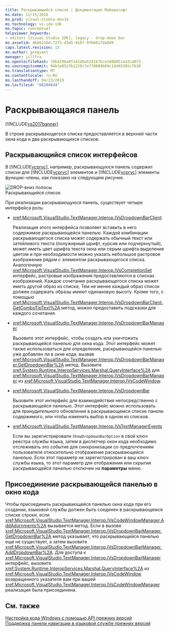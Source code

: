 ```yaml
---
title: Раскрывающийся список | Документация Майкрософт
ms.date: 11/15/2016
ms.prod: visual-studio-dev14
ms.technology: vs-ide-sdk
ms.topic: conceptual
helpviewer_keywords:
- editors [Visual Studio SDK], legacy - drop-down bar
ms.assetid: 4bb621bd-72f5-43d5-916f-9f66617da049
caps.latest.revision: 13
ms.author: gregvanl
manager: jillfra
ms.openlocfilehash: 7db4296a8fa4146a52d167bce3d8b051aa3ca073
ms.sourcegitcommit: 94b3a052fb1229c7e7f8804b09c1d403385c7630
ms.translationtype: MT
ms.contentlocale: ru-RU
ms.lasthandoff: 04/23/2019
ms.locfileid: "68204644"
---
```

# <a name="drop-down-bar"></a>Раскрывающаяся панель
[!INCLUDE[vs2017banner](../includes/vs2017banner.md)]

В строке раскрывающегося списка предоставляется в верхней части окна кода и два раскрывающихся списков.  
  
## <a name="drop-down-bar-interfaces"></a>Раскрывающийся список интерфейсов  
 В [!INCLUDE[vcprvc](../includes/vcprvc-md.md)], например, раскрывающуюся панель содержит списки для [!INCLUDE[vcprvc](../includes/vcprvc-md.md)] элементов и [!INCLUDE[vcprvc](../includes/vcprvc-md.md)] элементы функции-члены, как показано на следующем рисунке.  
  
 ![DROP&#45;вниз полосы](../extensibility/media/vsdropdown-bar.gif "vsDropdown_bar")  
Раскрывающийся список  
  
 При реализации раскрывающуюся панель, существует четыре интерфейса роль:  
  
- <xref:Microsoft.VisualStudio.TextManager.Interop.IVsDropdownBarClient>  
  
     Реализация этого интерфейса позволяет вставить в него содержимое раскрывающейся панелью. Каждой комбинации раскрывающегося списка может содержать обычный текст или затейливого текста (полужирный шрифт, курсив или подчеркнутый), может иметь цвет шрифта текста окна или серым шрифта выделение цветом и при необходимости можно указать небольшое растровое изображение рядом с элементом раскрывающегося списка. Аналогичную <xref:Microsoft.VisualStudio.TextManager.Interop.IVsCompletionSet> интерфейс, растровые изображения предоставляются в списках изображений. Каждое сочетание раскрывающегося списка может иметь другой образ из списка; Тем не менее каждый образ список должен содержать образы имеют одинаковую высоту. Кроме того, с помощью <xref:Microsoft.VisualStudio.TextManager.Interop.IVsDropdownBarClient.GetComboTipText%2A> метод, можно предоставить подсказки для каждого сочетания.  
  
- <xref:Microsoft.VisualStudio.TextManager.Interop.IVsDropdownBarManager>  
  
     Вызовите этот интерфейс, чтобы создать или уничтожить раскрывающейся панелью для окна кода. Этот интерфейс может также использоваться для определения, раскрывающейся панелью уже добавлен ли в окне кода, вызвав <xref:Microsoft.VisualStudio.TextManager.Interop.IVsDropdownBarManager.GetDropdownBar%2A> метод. Вызовите <xref:System.Runtime.InteropServices.Marshal.QueryInterface%2A> для <xref:Microsoft.VisualStudio.TextManager.Interop.IVsDropdownBarManager> из <xref:Microsoft.VisualStudio.TextManager.Interop.IVsCodeWindow>.  
  
- <xref:Microsoft.VisualStudio.TextManager.Interop.IVsDropdownBar>  
  
     Вызовите этот интерфейс для взаимодействия непосредственно с раскрывающейся панелью. Этот интерфейс можно использовать для принудительного обновления в раскрывающемся списке панели содержимого, или чтобы изменить выбор в одном из списков.  
  
- <xref:Microsoft.VisualStudio.TextManager.Interop.IVsTextManagerEvents>  
  
     Если вы зарегистрировали `ShowDropdownBarOption` в свой ключ реестра службы языка, затем в диспетчер окон кода необходимо отслеживать это событие для синхронизации со предпочтениям пользователя относительно отображение раскрывающейся панелью. Если этот параметр не зарегистрирован в ваш ключ службы языка, то этот параметр для отображения или скрытия раскрывающейся панелью отключен на **параметры** меню.  
  
## <a name="attaching-a-drop-down-bar-to-a-code-window"></a>Присоединение раскрывающейся панелью в окно кода  
 Чтобы присоединить раскрывающейся панелью окна кода при его создании, языковой службы должен быть соединен в раскрывающемся списке строки, если <xref:Microsoft.VisualStudio.TextManager.Interop.IVsCodeWindowManager.AddAdornments%2A> вызывается метод. Если в вызове <xref:Microsoft.VisualStudio.TextManager.Interop.IVsDropdownBarManager.GetDropdownBar%2A> метод указывает, что раскрывающейся панелью еще не существует, а затем вызовите <xref:Microsoft.VisualStudio.TextManager.Interop.IVsDropdownBarManager.AddDropdownBar%2A>. Для доступа к <xref:Microsoft.VisualStudio.TextManager.Interop.IVsDropdownBarManager> интерфейс, вызовите <xref:System.Runtime.InteropServices.Marshal.QueryInterface%2A> из <xref:Microsoft.VisualStudio.TextManager.Interop.IVsCodeWindow> возвращенного указателя вам при вашей <xref:Microsoft.VisualStudio.TextManager.Interop.IVsCodeWindowManager> реализация была присоединена.  
  
## <a name="see-also"></a>См. также  
 [Настройка кода Windows с помощью API прежних версий](../extensibility/customizing-code-windows-by-using-the-legacy-api.md)   
 [Поддержка панели навигации в языковой службе прежних версий](../extensibility/internals/support-for-the-navigation-bar-in-a-legacy-language-service.md)
